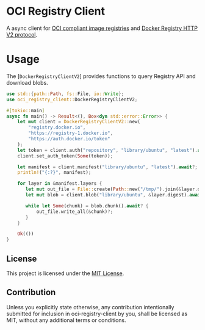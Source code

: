 OCI Registry Client
===================

A async client for [OCI compliant image registries](http://github.com/opencontainers/distribution-spec/blob/master/spec.md/)
and [Docker Registry HTTP V2 protocol](https://docs.docker.com/registry/spec/api/).

# Usage

The [`DockerRegistryClientV2`] provides functions to query Registry API and download blobs.

```rust
use std::{path::Path, fs::File, io::Write};
use oci_registry_client::DockerRegistryClientV2;

#[tokio::main]
async fn main() -> Result<(), Box<dyn std::error::Error>> {
    let mut client = DockerRegistryClientV2::new(
        "registry.docker.io",
        "https://registry-1.docker.io",
        "https://auth.docker.io/token"
    );
    let token = client.auth("repository", "library/ubuntu", "latest").await?;
    client.set_auth_token(Some(token));

    let manifest = client.manifest("library/ubuntu", "latest").await?;
    println!("{:?}", manifest);

    for layer in &manifest.layers {
       let mut out_file = File::create(Path::new("/tmp/").join(&layer.digest))?;
       let mut blob = client.blob("library/ubuntu", &layer.digest).await?;

       while let Some(chunk) = blob.chunk().await? {
           out_file.write_all(&chunk)?;
       }
    }

    Ok(())
}
```


## License

This project is licensed under the [MIT
License](https://github.com/ecarrara/oci-registry-client/blob/master/LICENSE).

## Contribution

Unless you explicitly state otherwise, any contribution intentionally
submitted for inclusion in oci-registry-client by you, shall be
licensed as MIT, without any additional terms or conditions.
